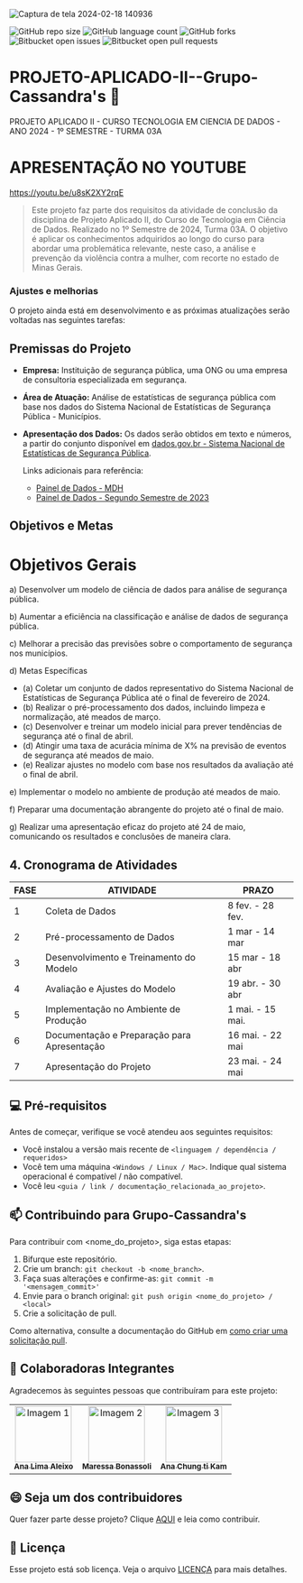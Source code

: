 ![Captura de tela 2024-02-18 140936](https://github.com/AnaAleixo/PROJETO-APLICADO-II--Grupo-Cassandra-s/assets/116022964/2f3738a4-3e0e-4d69-8c5e-169993fcdd35)

![GitHub repo size](https://img.shields.io/github/repo-size/iuricode/README-template?style=for-the-badge)
![GitHub language count](https://img.shields.io/github/languages/count/iuricode/README-template?style=for-the-badge)
![GitHub forks](https://img.shields.io/github/forks/iuricode/README-template?style=for-the-badge)
![Bitbucket open issues](https://img.shields.io/bitbucket/issues/iuricode/README-template?style=for-the-badge)
![Bitbucket open pull requests](https://img.shields.io/bitbucket/pr-raw/iuricode/README-template?style=for-the-badge)

# PROJETO-APLICADO-II--Grupo-Cassandra's 🚀 
 PROJETO APLICADO II - CURSO TECNOLOGIA EM CIENCIA DE DADOS - ANO 2024 - 1º SEMESTRE - TURMA 03A

# APRESENTAÇÃO NO YOUTUBE
https://youtu.be/u8sK2XY2rqE

> Este projeto faz parte dos requisitos da atividade de conclusão da disciplina de Projeto Aplicado II, do Curso de Tecnologia em Ciência de Dados. Realizado no 1º Semestre de 2024, Turma 03A. O objetivo é aplicar os conhecimentos adquiridos ao longo do curso para abordar uma problemática relevante, neste caso, a análise e prevenção da violência contra a mulher, com recorte no estado de Minas Gerais.

### Ajustes e melhorias

O projeto ainda está em desenvolvimento e as próximas atualizações serão voltadas nas seguintes tarefas:

## Premissas do Projeto

- **Empresa:** Instituição de segurança pública, uma ONG ou uma empresa de consultoria especializada em segurança.

- **Área de Atuação:** Análise de estatísticas de segurança pública com base nos dados do Sistema Nacional de Estatísticas de Segurança Pública - Municípios.

- **Apresentação dos Dados:** Os dados serão obtidos em texto e números, a partir do conjunto disponível em [dados.gov.br - Sistema Nacional de Estatísticas de Segurança Pública](https://dados.gov.br/dados/conjuntos-dados/sistema-nacional-de-estatisticas-de-seguranca-publica).

  Links adicionais para referência:
  - [Painel de Dados - MDH](https://www.gov.br/mdh/pt-br/ondh/painel-de-dados)
  - [Painel de Dados - Segundo Semestre de 2023](https://www.gov.br/mdh/pt-br/ondh/painel-de-dados/segundo-semestre-de-2023)


##  Objetivos e Metas
   #  Objetivos Gerais
a) Desenvolver um modelo de ciência de dados para análise de segurança pública.

b) Aumentar a eficiência na classificação e análise de dados de segurança pública.

c) Melhorar a precisão das previsões sobre o comportamento de segurança nos municípios.

d) Metas Específicas
   - (a) Coletar um conjunto de dados representativo do Sistema Nacional de Estatísticas de Segurança Pública até o final de fevereiro de 2024.
   - (b) Realizar o pré-processamento dos dados, incluindo limpeza e normalização, até meados de março.
   - (c) Desenvolver e treinar um modelo inicial para prever tendências de segurança até o final de abril.
   - (d) Atingir uma taxa de acurácia mínima de X% na previsão de eventos de segurança até meados de maio.
   - (e) Realizar ajustes no modelo com base nos resultados da avaliação até o final de abril.

e) Implementar o modelo no ambiente de produção até meados de maio.

f) Preparar uma documentação abrangente do projeto até o final de maio.

g) Realizar uma apresentação eficaz do projeto até 24 de maio, comunicando os resultados e conclusões de maneira clara.

## 4. Cronograma de Atividades

| FASE | ATIVIDADE                                       | PRAZO            |
|------|-------------------------------------------------|------------------|
| 1    | Coleta de Dados                                | 8 fev. - 28 fev. |
| 2    | Pré-processamento de Dados                     | 1 mar - 14 mar   |
| 3    | Desenvolvimento e Treinamento do Modelo         | 15 mar - 18 abr  |
| 4    | Avaliação e Ajustes do Modelo                  | 19 abr. - 30 abr |
| 5    | Implementação no Ambiente de Produção          | 1 mai. - 15 mai. |
| 6    | Documentação e Preparação para Apresentação    | 16 mai. - 22 mai |
| 7    | Apresentação do Projeto                        | 23 mai. - 24 mai |


## 💻 Pré-requisitos

Antes de começar, verifique se você atendeu aos seguintes requisitos:

- Você instalou a versão mais recente de `<linguagem / dependência / requeridos>`
- Você tem uma máquina `<Windows / Linux / Mac>`. Indique qual sistema operacional é compatível / não compatível.
- Você leu `<guia / link / documentação_relacionada_ao_projeto>`.

## 📫 Contribuindo para Grupo-Cassandra's

Para contribuir com <nome_do_projeto>, siga estas etapas:

1. Bifurque este repositório.
2. Crie um branch: `git checkout -b <nome_branch>`.
3. Faça suas alterações e confirme-as: `git commit -m '<mensagem_commit>'`
4. Envie para o branch original: `git push origin <nome_do_projeto> / <local>`
5. Crie a solicitação de pull.

Como alternativa, consulte a documentação do GitHub em [como criar uma solicitação pull](https://help.github.com/en/github/collaborating-with-issues-and-pull-requests/creating-a-pull-request).

## 🤝 Colaboradoras Integrantes

Agradecemos às seguintes pessoas que contribuíram para este projeto:

<table>
  <tr>
    <td align="center">
      <a href="#" title="defina o titulo do link">
        <img src="https://rafatrotamundos.files.wordpress.com/2012/08/cassandra2.jpg" width="100px;" alt="Imagem 1"/><br>
        <sub>
          <b>Ana Lima Aleixo </b>
        </sub>
      </a>
    </td>
    <td align="center">
      <a href="#" title="defina o titulo do link">
        <img src="https://divindades.com/wp-content/uploads/2022/12/Deusa-Euphrosyne.webp" width="100px;" alt="Imagem 2"/><br>
        <sub>
          <b>Maressa Bonassoli</b>
        </sub>
      </a>
    </td>
    <td align="center">
      <a href="#" title="defina o titulo do link">
        <img src="https://static.wixstatic.com/media/bd1747_5cc1b2fb9c5545df99ae08371141cf88~mv2.jpg/v1/fit/w_1000,h_1000,al_c,q_80/file.jpg" width="100px;" alt="Imagem 3"/><br>
        <sub>
          <b>Ana Chung ti Kam</b>
        </sub>
      </a>
    </td>
  </tr>
</table>

## 😄 Seja um dos contribuidores

Quer fazer parte desse projeto? Clique [AQUI](CONTRIBUTING.md) e leia como contribuir.

## 📝 Licença

Esse projeto está sob licença. Veja o arquivo [LICENÇA](LICENSE.md) para mais detalhes.
